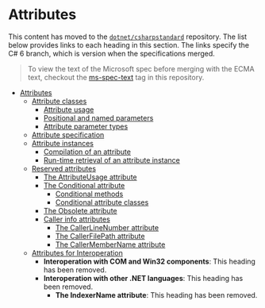 # Attributes

This content has moved to the [`dotnet/csharpstandard`](https://github.com/dotnet/csharpstandard) repository.
The list below provides links to each heading in this section. The links specify the C# 6 branch, which is version when the specifications merged.

> To view the text of the Microsoft spec before merging with the ECMA text, checkout the [ms-spec-text](https://github.com/dotnet/csharplang/releases/tag/ms-spec-text) tag in this repository.

- <a id="attributes"></a>[Attributes](https://github.com/dotnet/csharpstandard/blob/draft-v6/standard/attributes.md#21-attributes)
  - <a id="attribute-classes"></a>[ Attribute classes](https://github.com/dotnet/csharpstandard/blob/draft-v6/standard/attributes.md#212-attribute-classes)
    - <a id="attribute-usage"></a>[Attribute usage](https://github.com/dotnet/csharpstandard/blob/draft-v6/standard/attributes.md#2122-attribute-usage)
    - <a id="positional-and-named-parameters"></a>[Positional and named parameters](https://github.com/dotnet/csharpstandard/blob/draft-v6/standard/attributes.md#2123-positional-and-named-parameters)
    - <a id="attribute-parameter-types"></a>[Attribute parameter types](https://github.com/dotnet/csharpstandard/blob/draft-v6/standard/attributes.md#2124-attribute-parameter-types)
  - <a id="attribute-specification"></a>[Attribute specification](https://github.com/dotnet/csharpstandard/blob/draft-v6/standard/attributes.md#213-attribute-specification)
  - <a id="attribute-instances"></a>[Attribute instances](https://github.com/dotnet/csharpstandard/blob/draft-v6/standard/attributes.md#214-attribute-instances)
    - <a id="compilation-of-an-attribute"></a>[Compilation of an attribute](https://github.com/dotnet/csharpstandard/blob/draft-v6/standard/attributes.md#2142-compilation-of-an-attribute)
    - <a id="run-time-retrieval-of-an-attribute-instance"></a>[Run-time retrieval of an attribute instance](https://github.com/dotnet/csharpstandard/blob/draft-v6/standard/attributes.md#2143-run-time-retrieval-of-an-attribute-instance)
  - <a id="reserved-attributes"></a>[Reserved attributes](https://github.com/dotnet/csharpstandard/blob/draft-v6/standard/attributes.md#215-reserved-attributes)
    - <a id="the-attributeusage-attribute"></a>[The AttributeUsage attribute](https://github.com/dotnet/csharpstandard/blob/draft-v6/standard/attributes.md#2152-the-attributeusage-attribute)
    - <a id="the-conditional-attribute"></a>[The Conditional attribute](https://github.com/dotnet/csharpstandard/blob/draft-v6/standard/attributes.md#2153-the-conditional-attribute)
      - <a id="conditional-methods"></a>[Conditional methods](https://github.com/dotnet/csharpstandard/blob/draft-v6/standard/attributes.md#21532-conditional-methods)
      - <a id="conditional-attribute-classes"></a>[Conditional attribute classes](https://github.com/dotnet/csharpstandard/blob/draft-v6/standard/attributes.md#21533-conditional-attribute-classes)
    - <a id="the-obsolete-attribute"></a>[The Obsolete attribute](https://github.com/dotnet/csharpstandard/blob/draft-v6/standard/attributes.md#2154-the-obsolete-attribute)
    - <a id="caller-info-attributes"></a>[Caller info attributes](https://github.com/dotnet/csharpstandard/blob/draft-v6/standard/attributes.md#2155-caller-info-attributes)
      - <a id="the-callerlinenumber-attribute"></a>[The CallerLineNumber attribute](https://github.com/dotnet/csharpstandard/blob/draft-v6/standard/attributes.md#21552-the-callerlinenumber-attribute)
      - <a id="the-callerfilepath-attribute"></a>[The CallerFilePath attribute](https://github.com/dotnet/csharpstandard/blob/draft-v6/standard/attributes.md#21553-the-callerfilepath-attribute)
      - <a id="the-callermembername-attribute"></a>[The CallerMemberName attribute](https://github.com/dotnet/csharpstandard/blob/draft-v6/standard/attributes.md#21554-the-callermembername-attribute)
  - <a id="attributes-for-interoperation"></a>[Attributes for Interoperation](https://github.com/dotnet/csharpstandard/blob/draft-v6/standard/attributes.md#216-attributes-for-interoperation)
    - <a id="interoperation-with-com-and-win32-components"></a>**Interoperation with COM and Win32 components**: This heading has been removed.
    - <a id="interoperation-with-other-net-languages"></a>**Interoperation with other .NET languages**: This heading has been removed.
      - <a id="the-indexername-attribute"></a>**The IndexerName attribute**: This heading has been removed.

